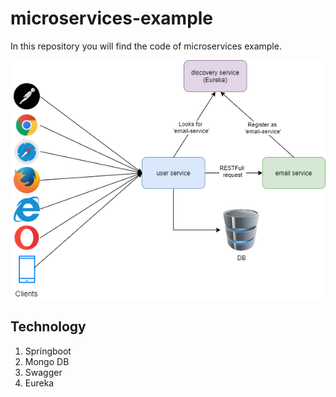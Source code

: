 # microservices-example
In this repository you will find the code of microservices example.

![Optional Text](doc/microservices-architect.png)


## Technology
1. Springboot
2. Mongo DB
3. Swagger
4. Eureka
